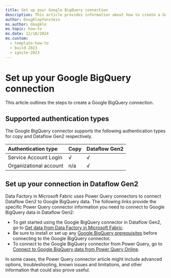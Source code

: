 ```yaml
---
title: Set up your Google BigQuery connection
description: This article provides information about how to create a Google BigQuery connection in Microsoft Fabric.
author: DougKlopfenstein
ms.author: dougklo
ms.topic: how-to
ms.date: 12/18/2024
ms.custom:
  - template-how-to
  - build-2023
  - ignite-2023
---
```


# Set up your Google BigQuery connection

This article outlines the steps to create a Google BigQuery connection.


## Supported authentication types

The Google BigQuery connector supports the following authentication types for copy and Dataflow Gen2 respectively.  

|Authentication type |Copy |Dataflow Gen2 |
|:---|:---|:---|
|Service Account Login| √ | √ |
|Organizational account| n/a | √ |

## Set up your connection in Dataflow Gen2

Data Factory in Microsoft Fabric uses Power Query connectors to connect Dataflow Gen2 to Google BigQuery data. The following links provide the specific Power Query connector information you need to connect to Google BigQuery data in Dataflow Gen2:

- To get started using the Google BigQuery connector in Dataflow Gen2, go to [Get data from Data Factory in Microsoft Fabric](/power-query/where-to-get-data#get-data-from-data-factory-in-microsoft-fabric-preview).
- Be sure to install or set up any [Google BigQuery prerequisites](/power-query/connectors/google-bigquery#prerequisites) before connecting to the Google BigQuery connector.
- To connect to the Google BigQuery connector from Power Query, go to [Connect to Google BigQuery data from Power Query Online](/power-query/connectors/google-bigquery#connect-to-google-bigquery-data-from-power-query-online).

In some cases, the Power Query connector article might include advanced options, troubleshooting, known issues and limitations, and other information that could also prove useful.
